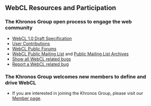 ## WebCL Resources and Participation

### The Khronos Group open process to engage the web community

*   [WebCL 1.0 Draft Specification](https://www.khronos.org/registry/webcl/specs/1.0.0/)
*   [User Contributions](https://www.khronos.org/webcl/resources)
*   [WebCL Public Forums](https://forums.khronos.org/forumdisplay.php/105-WebCL-General)
*   [WebCL Public Mailing List](https://www.khronos.org/webcl/public-mailing-list/) and [Public Mailing List Archives](https://www.khronos.org/webcl/public-mailing-list/archives/)
*   [Show all WebCL related bugs](https://www.khronos.org/bugzilla/buglist.cgi?query_format=advanced&product=WebCL)
*   [Report a WebCL related bug](https://www.khronos.org/bugzilla/enter_bug.cgi?product=WebCL)

### The Khronos Group welcomes new members to define and drive WebCL

*   If you are interested in joining the Khronos Group, please visit our [Member page](https://www.khronos.org/members/).
